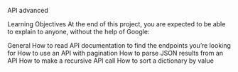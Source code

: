 API advanced

Learning Objectives At the end of this project, you are expected to be able to explain to anyone, without the help of Google:

General How to read API documentation to find the endpoints you’re looking for How to use an API with pagination How to parse JSON results from an API How to make a recursive API call How to sort a dictionary by value

